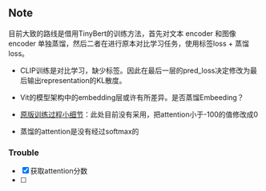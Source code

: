 ## Note

目前大致的路线是借用TinyBert的训练方法，首先对文本 encoder 和图像 encoder 单独蒸馏，然后二者在进行原本对比学习任务，使用标签loss + 蒸馏loss。

- CLIP训练是对比学习，缺少标签。因此在最后一层的pred_loss决定修改为最后输出representation的KL散度。
- Vit的模型架构中的embedding层或许有所差异。是否蒸馏Embeeding？
- [原版训练过程小细节](https://github.com/huawei-noah/Pretrained-Language-Model/blob/master/TinyBERT/general_distill.py#L425)：此处目前没有采用，把attention小于-100的值修改成0

- 蒸馏的attention是没有经过softmax的



### Trouble

- [x] 获取attention分数
- [ ] 

